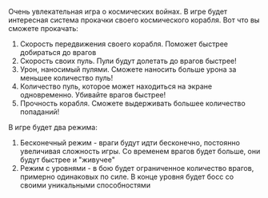 Очень увлекательная игра о космических войнах.
В игре будет интересная система прокачки своего космического корабля.
Вот что вы сможете прокачать:
1. Скорость передвижения своего корабля. Поможет быстрее добираться до врагов
2. Скорость своих пуль. Пули будут долетать до врагов быстрее!
3. Урон, наносимый пулями. Сможете наносить больше урона за меньшее количество пуль!
4. Количество пуль, которое может находиться на экране одновременно. Убивайте врагов быстрее!
5. Прочность корабля. Сможете выдерживать большее количество попаданий!

В игре будет два режима:
1. Бесконечный режим - враги будут идти бесконечно, постоянно увеличивая сложность игры. Со временем врагов будет больше, они будут быстрее и "живучее"
2. Режим с уровнями - в бою будет ограниченное количество врагов, примерно одинаковых по силе. В конце уровня будет босс со своими уникальными способностями
